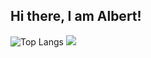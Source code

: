 ## Hi there, I am Albert!

![Top Langs](https://github-readme-stats.vercel.app/api/top-langs/?username=Wangtk311&theme=dracular&title_color=55BBEE&text_color=445566&layout=compact) <img src="https://github-readme-stats.vercel.app/api?username=Wangtk311&show_icons=true&theme=dracular&title_color=55BBEE&text_color=445566&icon_color=55BBEE&rank_icon=percentile&hide=issues&line_height=24&card_width=500">

